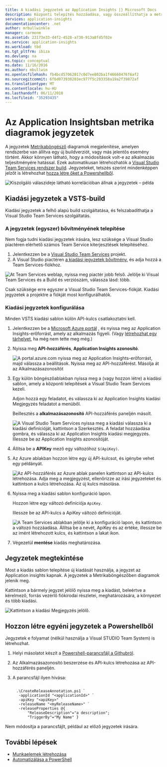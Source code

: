 ```yaml
---
title: A kiadási jegyzetek az Application Insights |} Microsoft Docs
description: Központi telepítés hozzáadása, vagy összeállíthatja a metrikák explorer diagramokat az Application Insightsban való jelölőket.
services: application-insights
documentationcenter: .net
author: mrbullwinkle
manager: carmonm
ms.assetid: 23173e33-d4f2-4528-a730-913a8fd5f02e
ms.service: application-insights
ms.workload: tbd
ms.tgt_pltfrm: ibiza
ms.devlang: na
ms.topic: conceptual
ms.date: 11/16/2016
ms.author: mbullwin
ms.openlocfilehash: fb4bcd57062017c0d7ee802ba1f46660476f6af2
ms.sourcegitcommit: 6f6d073930203ec977f5c283358a19a2f39872af
ms.translationtype: MT
ms.contentlocale: hu-HU
ms.lasthandoff: 06/11/2018
ms.locfileid: "35293435"
---
```

# <a name="annotations-on-metric-charts-in-application-insights"></a>Az Application Insightsban metrika diagramok jegyzetek
A jegyzetek [Metrikaböngésző](app-insights-metrics-explorer.md) diagramok megjelenítése, amelyen rendszerbe van állítva egy új buildverziót, vagy más jelentős esemény történt. Akkor könnyen látható, hogy a módosítások volt-e az alkalmazás teljesítményére hatással. Ezek automatikusan létrehozhatók a [Visual Studio Team Services rendszer build](https://www.visualstudio.com/en-us/get-started/build/build-your-app-vs). Jegyzeteket, tetszés szerint mindenképpen jelzőt is létrehozhat [hozza létre őket a Powershellből](#create-annotations-from-powershell).

![Kiszolgáló válaszideje látható korrelációban állnak a jegyzetek – példa](./media/app-insights-annotations/00.png)



## <a name="release-annotations-with-vsts-build"></a>Kiadási jegyzetek a VSTS-build

Kiadási jegyzetek a felhő alapú build szolgáltatása, és felszabadíthatja a Visual Studio Team Services szolgáltatás. 

### <a name="install-the-annotations-extension-one-time"></a>A jegyzetek (egyszer) bővítményének telepítése
Nem fogja tudni kiadási jegyzetek írására, lesz szüksége a Visual Studio piactéren elérhető számos Team Service kiterjesztések telepítéséhez.

1. Jelentkezzen be a [Visual Studio Team Services](https://www.visualstudio.com/en-us/get-started/setup/sign-up-for-visual-studio-online) projekt.
2. A Visual Studio piactéren [a kiadási jegyzetek bővítmény](https://marketplace.visualstudio.com/items/ms-appinsights.appinsightsreleaseannotations), és adja hozzá a Team Services-fiókhoz.

![At Team Services weblap, nyissa meg piactér jobb felső. Jelölje ki Visual Team Services és a Build és verziószám, válassza lásd: több.](./media/app-insights-annotations/10.png)

Csak szüksége erre egyszer a Visual Studio Team Services-fiókját. Kiadási jegyzetek a projektre a fiókját most konfigurálhatók. 

### <a name="configure-release-annotations"></a>Kiadási jegyzetek konfigurálása

Minden VSTS kiadási sablon külön API-kulcs csatlakoztatni kell.

1. Jelentkezzen be a [Microsoft Azure portál](https://portal.azure.com) , és nyissa meg az Application Insights-erőforrást, amely az alkalmazás figyeli. (Vagy [létrehozhat egy tárhelyet](app-insights-overview.md), ha még nem tette meg még.)
2. Nyissa meg **API-hozzáférés**, **Application Insights azonosító**.
   
    ![A portal.azure.com nyissa meg az Application Insights-erőforrást, majd válassza a beállítások. Nyissa meg az API-hozzáférést. Másolja át az Alkalmazásazonosítót](./media/app-insights-annotations/20.png)

4. Egy külön böngészőablakban nyissa meg a (vagy hozzon létre) a kiadási sablon, amely a központi telepítések a Visual Studio Team Services kezeli. 
   
    Adjon hozzá egy feladatot, és válassza ki az Application Insights kiadási Megjegyzés feladatot a menüből.
   
    Beillesztés a **alkalmazásazonosító** API-hozzáférés paneljén másolt.
   
    ![A Visual Studio Team Services nyissa meg a kiadási válassza ki a kiadási definícióját, kattintson a Szerkesztés. A feladat hozzáadása gombra, és válassza ki az Application Insights kiadási megjegyzés. Illessze be az Application Insights azonosítóját.](./media/app-insights-annotations/30.png)
4. Állítsa be a **APIKey** mező egy változóhoz `$(ApiKey)`.

5. Az Azure ablakban hozzon létre egy új API-kulcsot, és igénybe vehet egy példányát.
   
    ![Az API-hozzáférés az Azure ablak panelen kattintson az API-kulcs létrehozása. Adja meg a megjegyzést, ellenőrizze az írási jegyzeteket és kattintson a kulcs létrehozása. Az új kulcs másolása.](./media/app-insights-annotations/40.png)

6. Nyissa meg a kiadási sablon konfiguráció lapon.
   
    Hozzon létre egy változó definíciója `ApiKey`.
   
    Illessze be az API-kulcs a ApiKey változó definícióját.
   
    ![A Team Services ablakban jelölje ki a konfiguráció lapon, és kattintson a változó hozzáadása. Állítsa be a nevét, ApiKey és az értéke, illessze be az imént létrehozott kulcs, és kattintson a lakat ikon.](./media/app-insights-annotations/50.png)
7. Végezetül **mentése** kiadás meghatározása.


## <a name="view-annotations"></a>Jegyzetek megtekintése
Most a kiadás sablon telepítése új kiadását használja, a jegyzet az Application insights kapnak. A jegyzetek a Metrikaböngészőben diagramok jelenik meg.

Kattintson a bármely jegyzet jelölő nyissa meg a kiadást, beleértve a kérelmező, forrás vezérlő fiókirodai részletei, meghatározására, a környezet és több kiadási.

![Kattintson a kiadási Megjegyzés jelölő.](./media/app-insights-annotations/60.png)

## <a name="create-custom-annotations-from-powershell"></a>Hozzon létre egyéni jegyzetek a Powershellből
Jegyzetek e folyamat (nélkül használja a Visual STUDIO Team System) is létrehozhat. 


1. Helyi másolatot készít a [Powershell-parancsfájl a Githubról](https://github.com/Microsoft/ApplicationInsights-Home/blob/master/API/CreateReleaseAnnotation.ps1).

2. Az Alkalmazásazonosító beszerzése és API-kulcs létrehozása az API-hozzáférés paneljén.

3. A parancsfájl ilyen hívása:

```PS

     .\CreateReleaseAnnotation.ps1 `
      -applicationId "<applicationId>" `
      -apiKey "<apiKey>" `
      -releaseName "<myReleaseName>" `
      -releaseProperties @{
          "ReleaseDescription"="a description";
          "TriggerBy"="My Name" }
```

Nem módosítja a parancsfájlt, például az előző jegyzetek írására.

## <a name="next-steps"></a>További lépések

* [Munkaelemek létrehozása](app-insights-diagnostic-search.md#create-work-item)
* [Automatizálása a PowerShell](app-insights-powershell.md)
